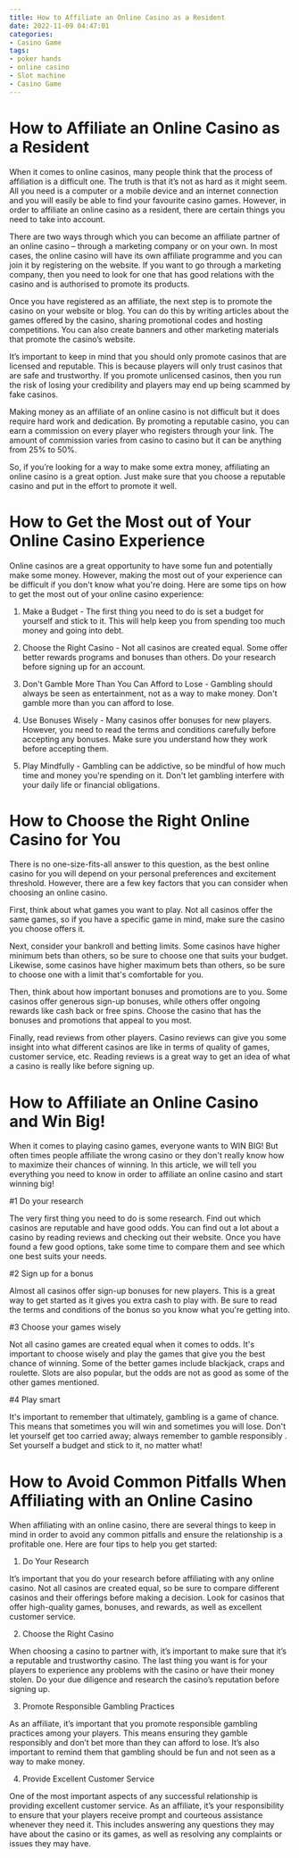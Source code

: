 ```yaml
---
title: How to Affiliate an Online Casino as a Resident 
date: 2022-11-09 04:47:01
categories:
- Casino Game
tags:
- poker hands
- online casino
- Slot machine
- Casino Game
---
```



#  How to Affiliate an Online Casino as a Resident 

When it comes to online casinos, many people think that the process of affiliation is a difficult one. The truth is that it’s not as hard as it might seem. 
All you need is a computer or a mobile device and an internet connection and you will easily be able to find your favourite casino games. However, in order to affiliate an online casino as a resident, there are certain things you need to take into account.

There are two ways through which you can become an affiliate partner of an online casino – through a marketing company or on your own. In most cases, the online casino will have its own affiliate programme and you can join it by registering on the website. If you want to go through a marketing company, then you need to look for one that has good relations with the casino and is authorised to promote its products.

Once you have registered as an affiliate, the next step is to promote the casino on your website or blog. You can do this by writing articles about the games offered by the casino, sharing promotional codes and hosting competitions. You can also create banners and other marketing materials that promote the casino’s website. 

It’s important to keep in mind that you should only promote casinos that are licensed and reputable. This is because players will only trust casinos that are safe and trustworthy. If you promote unlicensed casinos, then you run the risk of losing your credibility and players may end up being scammed by fake casinos. 

Making money as an affiliate of an online casino is not difficult but it does require hard work and dedication. By promoting a reputable casino, you can earn a commission on every player who registers through your link. The amount of commission varies from casino to casino but it can be anything from 25% to 50%. 

So, if you’re looking for a way to make some extra money, affiliating an online casino is a great option. Just make sure that you choose a reputable casino and put in the effort to promote it well.

#  How to Get the Most out of Your Online Casino Experience 
Online casinos are a great opportunity to have some fun and potentially make some money. However, making the most out of your experience can be difficult if you don't know what you're doing. Here are some tips on how to get the most out of your online casino experience:

1. Make a Budget - The first thing you need to do is set a budget for yourself and stick to it. This will help keep you from spending too much money and going into debt.

2. Choose the Right Casino - Not all casinos are created equal. Some offer better rewards programs and bonuses than others. Do your research before signing up for an account.

3. Don't Gamble More Than You Can Afford to Lose - Gambling should always be seen as entertainment, not as a way to make money. Don't gamble more than you can afford to lose.

4. Use Bonuses Wisely - Many casinos offer bonuses for new players. However, you need to read the terms and conditions carefully before accepting any bonuses. Make sure you understand how they work before accepting them.

5. Play Mindfully - Gambling can be addictive, so be mindful of how much time and money you're spending on it. Don't let gambling interfere with your daily life or financial obligations.

#  How to Choose the Right Online Casino for You 

There is no one-size-fits-all answer to this question, as the best online casino for you will depend on your personal preferences and excitement threshold. However, there are a few key factors that you can consider when choosing an online casino.

First, think about what games you want to play. Not all casinos offer the same games, so if you have a specific game in mind, make sure the casino you choose offers it.

Next, consider your bankroll and betting limits. Some casinos have higher minimum bets than others, so be sure to choose one that suits your budget. Likewise, some casinos have higher maximum bets than others, so be sure to choose one with a limit that's comfortable for you.

Then, think about how important bonuses and promotions are to you. Some casinos offer generous sign-up bonuses, while others offer ongoing rewards like cash back or free spins. Choose the casino that has the bonuses and promotions that appeal to you most.

Finally, read reviews from other players. Casino reviews can give you some insight into what different casinos are like in terms of quality of games, customer service, etc. Reading reviews is a great way to get an idea of what a casino is really like before signing up.

#  How to Affiliate an Online Casino and Win Big! 

When it comes to playing casino games, everyone wants to WIN BIG! But often times people affiliate the wrong casino or they don't really know how to maximize their chances of winning.  In this article, we will tell you everything you need to know in order to affiliate an online casino and start winning big!

#1 Do your research 

The very first thing you need to do is some research. Find out which casinos are reputable and have good odds. You can find out a lot about a casino by reading reviews and checking out their website. Once you have found a few good options, take some time to compare them and see which one best suits your needs. 

#2 Sign up for a bonus 

Almost all casinos offer sign-up bonuses for new players. This is a great way to get started as it gives you extra cash to play with. Be sure to read the terms and conditions of the bonus so you know what you're getting into. 

#3 Choose your games wisely 

Not all casino games are created equal when it comes to odds. It's important to choose wisely and play the games that give you the best chance of winning. Some of the better games include blackjack, craps and roulette. Slots are also popular, but the odds are not as good as some of the other games mentioned. 

#4 Play smart 

It's important to remember that ultimately, gambling is a game of chance. This means that sometimes you will win and sometimes you will lose. Don't let yourself get too carried away; always remember to gamble responsibly . Set yourself a budget and stick to it, no matter what!

#  How to Avoid Common Pitfalls When Affiliating with an Online Casino

When affiliating with an online casino, there are several things to keep in mind in order to avoid any common pitfalls and ensure the relationship is a profitable one. Here are four tips to help you get started:

1. Do Your Research

It’s important that you do your research before affiliating with any online casino. Not all casinos are created equal, so be sure to compare different casinos and their offerings before making a decision. Look for casinos that offer high-quality games, bonuses, and rewards, as well as excellent customer service.

2. Choose the Right Casino

When choosing a casino to partner with, it’s important to make sure that it’s a reputable and trustworthy casino. The last thing you want is for your players to experience any problems with the casino or have their money stolen. Do your due diligence and research the casino’s reputation before signing up.

3. Promote Responsible Gambling Practices

As an affiliate, it’s important that you promote responsible gambling practices among your players. This means ensuring they gamble responsibly and don’t bet more than they can afford to lose. It’s also important to remind them that gambling should be fun and not seen as a way to make money.

4. Provide Excellent Customer Service

One of the most important aspects of any successful relationship is providing excellent customer service. As an affiliate, it’s your responsibility to ensure that your players receive prompt and courteous assistance whenever they need it. This includes answering any questions they may have about the casino or its games, as well as resolving any complaints or issues they may have.